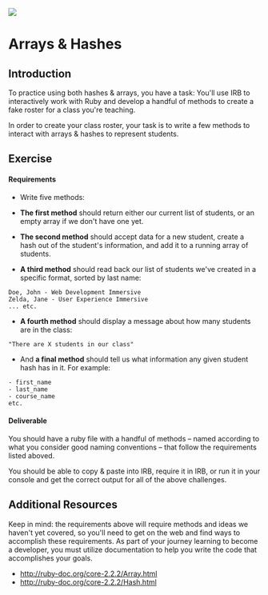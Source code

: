 ![](https://ga-dash.s3.amazonaws.com/production/assets/logo-9f88ae6c9c3871690e33280fcf557f33.png)

# Arrays & Hashes

## Introduction

To practice using both hashes & arrays, you have a task: You'll use IRB to interactively work with Ruby and develop a handful of methods to create a fake roster for a class you're teaching.

In order to create your class roster, your task is to write a few methods to interact with arrays & hashes to represent students.


## Exercise

#### Requirements

- Write five methods:

- **The first method** should return either our current list of students, or an empty array if we don't have one yet.

- **The second method** should accept data for a new student, create a hash out of the student's information, and add it to a running array of students.

- **A third method** should read back our list of students we've created in a specific format, sorted by last name:
```
Doe, John - Web Development Immersive
Zelda, Jane - User Experience Immersive
... etc.
```

- **A fourth method** should display a message about how many students are in the class:
```
"There are X students in our class"
```

- And **a final method** should tell us what information any given student hash has in it. For example:
```
- first_name
- last_name
- course_name
etc.
```

#### Deliverable

You should have a ruby file with a handful of methods – named according to what you consider good naming conventions – that follow the requirements listed aboved.

You should be able to copy & paste into IRB, require it in IRB, or run it in your console and get the correct output for all of the above challenges.

## Additional Resources

Keep in mind: the requirements above will require methods and ideas we haven't yet covered, so you'll need to get on the web and find ways to accomplish these requirements. As part of your journey learning to become a developer, you must utilize documentation to help you write the code that accomplishes your goals.

- http://ruby-doc.org/core-2.2.2/Array.html
- http://ruby-doc.org/core-2.2.2/Hash.html
